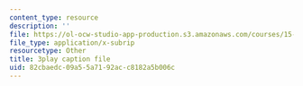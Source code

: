 ```yaml
---
content_type: resource
description: ''
file: https://ol-ocw-studio-app-production.s3.amazonaws.com/courses/15-071-the-analytics-edge-spring-2017/82cbaedc09a55a7192acc8182a5b006c_CaLv-IWX5vo.vtt
file_type: application/x-subrip
resourcetype: Other
title: 3play caption file
uid: 82cbaedc-09a5-5a71-92ac-c8182a5b006c
---
```

